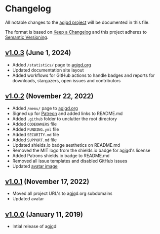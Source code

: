 # Changelog

All notable changes to the [agjgd project](https://github.com/agjgd/agjgd) will be documented in this file.

The format is based on [Keep a Changelog](http://keepachangelog.com/) and this project adheres to [Semantic Versioning](http://semver.org/).

## [v1.0.3](https://github.com/andrewgjohnson/agjCalendar/releases/tag/v1.0.3) (June 1, 2024)
 * Added `/statistics/` page to [agjgd.org](https://agjgd.org/)
 * Updated documentation site layout
 * Added workflows for GitHub actions to handle badges and reports for downloads, stargazers, open issues and contributors

## [v1.0.2](https://github.com/andrewgjohnson/agjCalendar/releases/tag/v1.0.2) (November 22, 2022)
 * Added `/menu/` page to [agjgd.org](https://agjgd.org/)
 * Signed up for [Patreon](https://patreon.com/agjgd) and added links to README.md
 * Added `.github` folder to unclutter the root directory
 * Added `CODEOWNERS` file
 * Added `FUNDING.yml` file
 * Added `SECURITY.md` file
 * Added `SUPPORT.md` file
 * Updated shields.io badge aesthetics on README.md
 * Removed the MIT logo from the shields.io badge for agjgd's license
 * Added Patrons shields.io badge to README.md
 * Removed all issue templates and disabled GitHub issues
 * Updated [avatar image](https://imagegradientrectangle.agjgd.org/documentation/imagegradientrectangle.agjgd.org/images/avatar.png)

## [v1.0.1](https://github.com/andrewgjohnson/agjCalendar/releases/tag/v1.0.1) (November 17, 2022)
 * Moved all project URL's to agjgd.org subdomains
 * Updated avatar

## [v1.0.0](https://github.com/andrewgjohnson/agjCalendar/releases/tag/v1.0.0) (January 11, 2019)
 * Intial release of agjgd
